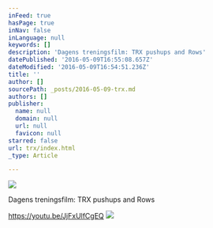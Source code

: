 ```yaml
---
inFeed: true
hasPage: true
inNav: false
inLanguage: null
keywords: []
description: 'Dagens treningsfilm: TRX pushups and Rows'
datePublished: '2016-05-09T16:55:08.657Z'
dateModified: '2016-05-09T16:54:51.236Z'
title: ''
author: []
sourcePath: _posts/2016-05-09-trx.md
authors: []
publisher:
  name: null
  domain: null
  url: null
  favicon: null
starred: false
url: trx/index.html
_type: Article

---
```

![](https://the-grid-user-content.s3-us-west-2.amazonaws.com/22e311f4-842d-4443-ae78-497ec0a85ac6.jpg)

Dagens treningsfilm: TRX pushups and Rows

https://youtu.be/JjFxUlfCgEQ
![](https://the-grid-user-content.s3-us-west-2.amazonaws.com/64e60d7e-dab8-43a6-9d69-39327a6de3f9.jpg)